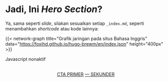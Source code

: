 ---
---

# Jadi, Ini _Hero Section_?

Ya, sama seperti _slide_, silakan sesuaikan setiap `_index.md`, seperti menambahkan _shortcode_ atau kode lainnya:

{{< network-graph title="Grafik jaringan pada situs Bahasa Inggris" data="https://foxihd.github.io/hugo-brewm/en/index.json" height="400px" >}}

<noscript>Javascript nonaktif</noscript>
<center>
<br>
<a class="cta" href="#">CTA PRIMER</a>
<a class="cta s" href="#">— SEKUNDER</a>
<br>
</center>


